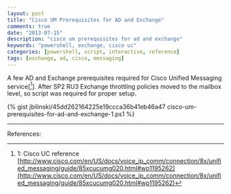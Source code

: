 ```yaml
---
layout: post
title: "Cisco UM Prerequisites for AD and Exchange"
comments: true
date: "2013-07-15"
description: "cisco um prerequisites for ad and exchange"
keywords: "powershell, exchange, cisco uc"
categories: [powershell, script, interactive, reference]
tags: [exchange, ad, cisco, messaging]
---
```


A few AD and Exchange prerequisites required for Cisco Unified Messaging service[[^1]].  After SP2 RU3 Exchange throttling policies moved to the mailbox level, so script was required for proper setup.

{% gist jbilinski/45dd262164225e19ccca36b41eb46a47 cisco-um-prerequisites-for-ad-and-exchange-1.ps1 %}

---

References:

[^1]: 1: Cisco UC reference [http://www.cisco.com/en/US/docs/voice_ip_comm/connection/8x/unified_messaging/guide/85xcucumg020.html#wp1195262](http://www.cisco.com/en/US/docs/voice_ip_comm/connection/8x/unified_messaging/guide/85xcucumg020.html#wp1195262)

